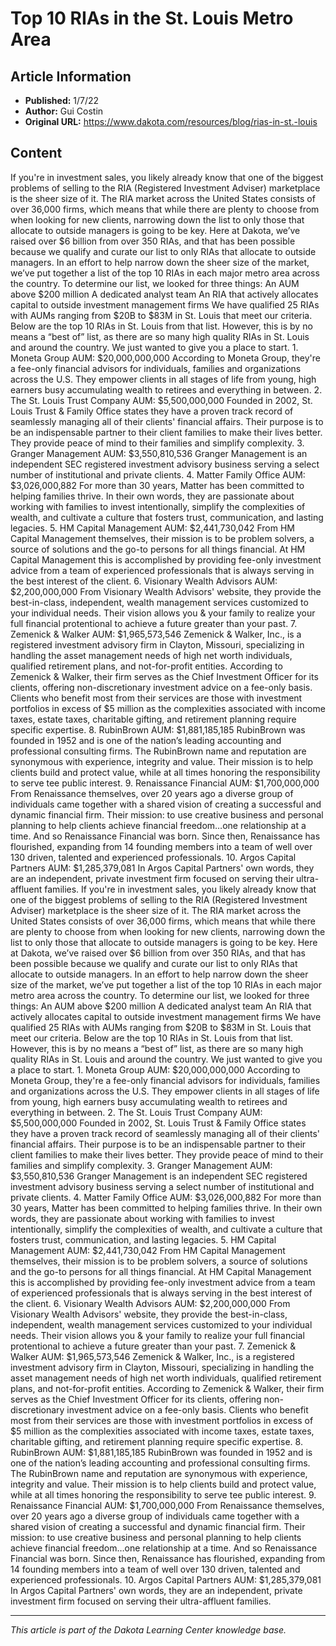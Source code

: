# Top 10 RIAs in the St. Louis Metro Area

## Article Information
- **Published:** 1/7/22
- **Author:** Gui Costin
- **Original URL:** https://www.dakota.com/resources/blog/rias-in-st.-louis

## Content

If you're in investment sales, you likely already know that one of the biggest problems of selling to the RIA (Registered Investment Adviser) marketplace is the sheer size of it. The RIA market across the United States consists of over 36,000 firms, which means that while there are plenty to choose from when looking for new clients, narrowing down the list to only those that allocate to outside managers is going to be key. Here at Dakota, we’ve raised over $6 billion from over 350 RIAs, and that has been possible because we qualify and curate our list to only RIAs that allocate to outside managers. In an effort to help narrow down the sheer size of the market, we’ve put together a list of the top 10 RIAs in each major metro area across the country. To determine our list, we looked for three things: An AUM above $200 million A dedicated analyst team An RIA that actively allocates capital to outside investment management firms We have qualified 25 RIAs with AUMs ranging from $20B to $83M in St. Louis that meet our criteria. Below are the top 10 RIAs in St. Louis from that list. However, this is by no means a “best of” list, as there are so many high quality RIAs in St. Louis and around the country. We just wanted to give you a place to start. 1. Moneta Group AUM: $20,000,000,000 According to Moneta Group, they're a fee-only financial advisors for individuals, families and organizations across the U.S. They empower clients in all stages of life from young, high earners busy accumulating wealth to retirees and everything in between. 2. The St. Louis Trust Company AUM: $5,500,000,000 Founded in 2002, St. Louis Trust & Family Office states they have a proven track record of seamlessly managing all of their clients' financial affairs. Their purpose is to be an indispensable partner to their client families to make their lives better. They provide peace of mind to their families and simplify complexity. 3. Granger Management AUM: $3,550,810,536 Granger Management is an independent SEC registered investment advisory business serving a select number of institutional and private clients. 4. Matter Family Office AUM: $3,026,000,882 For more than 30 years, Matter has been committed to helping families thrive. In their own words, they are passionate about working with families to invest intentionally, simplify the complexities of wealth, and cultivate a culture that fosters trust, communication, and lasting legacies. 5. HM Capital Management AUM: $2,441,730,042 From HM Capital Management themselves, their mission is to be problem solvers, a source of solutions and the go-to persons for all things financial. At HM Capital Management this is accomplished by providing fee-only investment advice from a team of experienced professionals that is always serving in the best interest of the client. 6. Visionary Wealth Advisors AUM: $2,200,000,000 From Visionary Wealth Advisors' website, they provide the best-in-class, independent, wealth management services customized to your individual needs. Their vision allows you & your family to realize your full financial protentional to achieve a future greater than your past. 7. Zemenick & Walker AUM: $1,965,573,546 Zemenick & Walker, Inc., is a registered investment advisory firm in Clayton, Missouri, specializing in handling the asset management needs of high net worth individuals, qualified retirement plans, and not-for-profit entities. According to Zemenick & Walker, their firm serves as the Chief Investment Officer for its clients, offering non-discretionary investment advice on a fee-only basis. Clients who benefit most from their services are those with investment portfolios in excess of $5 million as the complexities associated with income taxes, estate taxes, charitable gifting, and retirement planning require specific expertise. 8. RubinBrown AUM: $1,881,185,185 RubinBrown was founded in 1952 and is one of the nation’s leading accounting and professional consulting firms. The RubinBrown name and reputation are synonymous with experience, integrity and value. Their mission is to help clients build and protect value, while at all times honoring the responsibility to serve tee public interest. 9. Renaissance Financial AUM: $1,700,000,000 From Renaissance themselves, over 20 years ago a diverse group of individuals came together with a shared vision of creating a successful and dynamic financial firm. Their mission: to use creative business and personal planning to help clients achieve financial freedom…one relationship at a time. And so Renaissance Financial was born. Since then, Renaissance has flourished, expanding from 14 founding members into a team of well over 130 driven, talented and experienced professionals. 10. Argos Capital Partners AUM: $1,285,379,081 In Argos Capital Partners' own words, they are an independent, private investment firm focused on serving their ultra-affluent families. If you're in investment sales, you likely already know that one of the biggest problems of selling to the RIA (Registered Investment Adviser) marketplace is the sheer size of it. The RIA market across the United States consists of over 36,000 firms, which means that while there are plenty to choose from when looking for new clients, narrowing down the list to only those that allocate to outside managers is going to be key. Here at Dakota, we’ve raised over $6 billion from over 350 RIAs, and that has been possible because we qualify and curate our list to only RIAs that allocate to outside managers. In an effort to help narrow down the sheer size of the market, we’ve put together a list of the top 10 RIAs in each major metro area across the country. To determine our list, we looked for three things: An AUM above $200 million A dedicated analyst team An RIA that actively allocates capital to outside investment management firms We have qualified 25 RIAs with AUMs ranging from $20B to $83M in St. Louis that meet our criteria. Below are the top 10 RIAs in St. Louis from that list. However, this is by no means a “best of” list, as there are so many high quality RIAs in St. Louis and around the country. We just wanted to give you a place to start. 1. Moneta Group AUM: $20,000,000,000 According to Moneta Group, they're a fee-only financial advisors for individuals, families and organizations across the U.S. They empower clients in all stages of life from young, high earners busy accumulating wealth to retirees and everything in between. 2. The St. Louis Trust Company AUM: $5,500,000,000 Founded in 2002, St. Louis Trust & Family Office states they have a proven track record of seamlessly managing all of their clients' financial affairs. Their purpose is to be an indispensable partner to their client families to make their lives better. They provide peace of mind to their families and simplify complexity. 3. Granger Management AUM: $3,550,810,536 Granger Management is an independent SEC registered investment advisory business serving a select number of institutional and private clients. 4. Matter Family Office AUM: $3,026,000,882 For more than 30 years, Matter has been committed to helping families thrive. In their own words, they are passionate about working with families to invest intentionally, simplify the complexities of wealth, and cultivate a culture that fosters trust, communication, and lasting legacies. 5. HM Capital Management AUM: $2,441,730,042 From HM Capital Management themselves, their mission is to be problem solvers, a source of solutions and the go-to persons for all things financial. At HM Capital Management this is accomplished by providing fee-only investment advice from a team of experienced professionals that is always serving in the best interest of the client. 6. Visionary Wealth Advisors AUM: $2,200,000,000 From Visionary Wealth Advisors' website, they provide the best-in-class, independent, wealth management services customized to your individual needs. Their vision allows you & your family to realize your full financial protentional to achieve a future greater than your past. 7. Zemenick & Walker AUM: $1,965,573,546 Zemenick & Walker, Inc., is a registered investment advisory firm in Clayton, Missouri, specializing in handling the asset management needs of high net worth individuals, qualified retirement plans, and not-for-profit entities. According to Zemenick & Walker, their firm serves as the Chief Investment Officer for its clients, offering non-discretionary investment advice on a fee-only basis. Clients who benefit most from their services are those with investment portfolios in excess of $5 million as the complexities associated with income taxes, estate taxes, charitable gifting, and retirement planning require specific expertise. 8. RubinBrown AUM: $1,881,185,185 RubinBrown was founded in 1952 and is one of the nation’s leading accounting and professional consulting firms. The RubinBrown name and reputation are synonymous with experience, integrity and value. Their mission is to help clients build and protect value, while at all times honoring the responsibility to serve tee public interest. 9. Renaissance Financial AUM: $1,700,000,000 From Renaissance themselves, over 20 years ago a diverse group of individuals came together with a shared vision of creating a successful and dynamic financial firm. Their mission: to use creative business and personal planning to help clients achieve financial freedom…one relationship at a time. And so Renaissance Financial was born. Since then, Renaissance has flourished, expanding from 14 founding members into a team of well over 130 driven, talented and experienced professionals. 10. Argos Capital Partners AUM: $1,285,379,081 In Argos Capital Partners' own words, they are an independent, private investment firm focused on serving their ultra-affluent families.

---

*This article is part of the Dakota Learning Center knowledge base.*